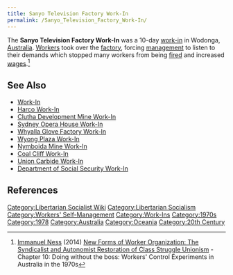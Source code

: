 ```yaml
---
title: Sanyo Television Factory Work-In
permalink: /Sanyo_Television_Factory_Work-In/
---
```


The **Sanyo Television Factory Work-In** was a 10-day
[work-in](Work-In "wikilink") in Wodonga,
[Australia](Australia "wikilink"). [Workers](Working_Class "wikilink")
took over the [factory](factory "wikilink"), forcing
[management](Bosses "wikilink") to listen to their demands which stopped
many workers from being [fired](Unemployment "wikilink") and increased
[wages](Wage_Labour "wikilink").[^1]

## See Also

- [Work-In](Work-In "wikilink")
- [Harco Work-In](Harco_Work-In "wikilink")
- [Clutha Development Mine
  Work-In](Clutha_Development_Mine_Work-In "wikilink")
- [Sydney Opera House Work-In](Sydney_Opera_House_Work-In "wikilink")
- [Whyalla Glove Factory
  Work-In](Whyalla_Glove_Factory_Work-In "wikilink")
- [Wyong Plaza Work-In](Wyong_Plaza_Work-In "wikilink")
- [Nymboida Mine Work-In](Nymboida_Mine_Work-In "wikilink")
- [Coal Cliff Work-In](Coal_Cliff_Work-In "wikilink")
- [Union Carbide Work-In](Union_Carbide_Work-In "wikilink")
- [Department of Social Security
  Work-In](Department_of_Social_Security_Work-In "wikilink")

## References

<references />

[Category:Libertarian Socialist
Wiki](Category:Libertarian_Socialist_Wiki "wikilink")
[Category:Libertarian
Socialism](Category:Libertarian_Socialism "wikilink") [Category:Workers'
Self-Management](Category:Workers'_Self-Management "wikilink")
[Category:Work-Ins](Category:Work-Ins "wikilink")
[Category:1970s](Category:1970s "wikilink")
[Category:1978](Category:1978 "wikilink")
[Category:Australia](Category:Australia "wikilink")
[Category:Oceania](Category:Oceania "wikilink") [Category:20th
Century](Category:20th_Century "wikilink")

[^1]: [Immanuel Ness](Immanuel_Ness "wikilink") (2014) [New Forms of
    Worker Organization: The Syndicalist and Autonomist Restoration of
    Class Struggle
    Unionism](New_Forms_of_Worker_Organization:_The_Syndicalist_and_Autonomist_Restoration_of_Class_Struggle_Unionism "wikilink") -
    Chapter 10: Doing without the boss: Workers' Control Experiments in
    Australia in the 1970s